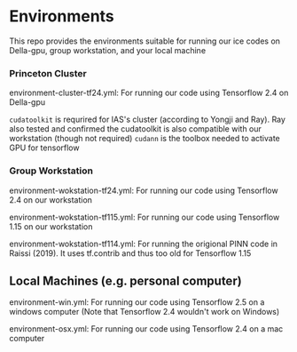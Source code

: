 # Environments
This repo provides the environments suitable for running our ice codes on Della-gpu, group workstation, and your local machine

### Princeton Cluster
environment-cluster-tf24.yml: For running our code using Tensorflow 2.4 on Della-gpu

`cudatoolkit` is requrired for IAS's cluster (according to Yongji and Ray). Ray also tested and confirmed the cudatoolkit is also compatible with our workstation (though not required)
`cudann` is the toolbox needed to activate GPU for tensorflow


### Group Workstation
environment-wokstation-tf24.yml: For running our code using Tensorflow 2.4 on our workstation

environment-wokstation-tf115.yml: For running our code using Tensorflow 1.15 on our workstation

environment-wokstation-tf114.yml: For running the origional PINN code in Raissi (2019). It uses tf.contrib and thus too old for Tensorflow 1.15

## Local Machines (e.g. personal computer)
environment-win.yml: For running our code using Tensorflow 2.5 on a windows computer (Note that Tensorflow 2.4 wouldn't work on Windows)

environment-osx.yml: For running our code using Tensorflow 2.4 on a mac computer
